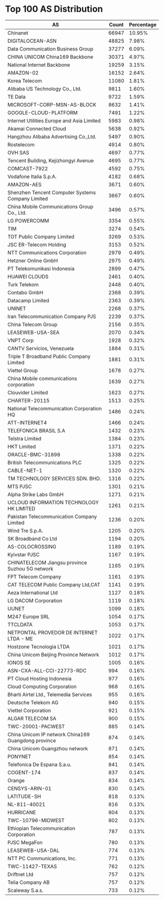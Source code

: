 # Top 100 AS Distribution
| AS | Count | Percentage |
|----|----|----|
| Chinanet | 66947 | 10.95% |
| DIGITALOCEAN-ASN | 48825 | 7.98% |
| Data Communication Business Group | 37277 | 6.09% |
| CHINA UNICOM China169 Backbone | 30371 | 4.97% |
| National Internet Backbone | 19259 | 3.15% |
| AMAZON-02 | 16152 | 2.64% |
| Korea Telecom | 11080 | 1.81% |
| Alibaba US Technology Co., Ltd. | 9811 | 1.60% |
| TE Data | 9722 | 1.59% |
| MICROSOFT-CORP-MSN-AS-BLOCK | 8632 | 1.41% |
| GOOGLE-CLOUD-PLATFORM | 7491 | 1.22% |
| Internet Utilities Europe and Asia Limited | 5983 | 0.98% |
| Akamai Connected Cloud | 5638 | 0.92% |
| Hangzhou Alibaba Advertising Co.,Ltd. | 5497 | 0.90% |
| Rostelecom | 4914 | 0.80% |
| OVH SAS | 4697 | 0.77% |
| Tencent Building, Kejizhongyi Avenue | 4695 | 0.77% |
| COMCAST-7922 | 4592 | 0.75% |
| Vodafone Italia S.p.A. | 4182 | 0.68% |
| AMAZON-AES | 3671 | 0.60% |
| Shenzhen Tencent Computer Systems Company Limited | 3667 | 0.60% |
| China Mobile Communications Group Co., Ltd. | 3496 | 0.57% |
| LG POWERCOMM | 3354 | 0.55% |
| TIM | 3274 | 0.54% |
| TOT Public Company Limited | 3269 | 0.53% |
| JSC ER-Telecom Holding | 3153 | 0.52% |
| NTT Communications Corporation | 2979 | 0.49% |
| Hetzner Online GmbH | 2975 | 0.49% |
| PT Telekomunikasi Indonesia | 2899 | 0.47% |
| HUAWEI CLOUDS | 2461 | 0.40% |
| Turk Telekom | 2448 | 0.40% |
| Contabo GmbH | 2368 | 0.39% |
| Datacamp Limited | 2363 | 0.39% |
| UNINET | 2268 | 0.37% |
| Iran Telecommunication Company PJS | 2239 | 0.37% |
| China Telecom Group | 2156 | 0.35% |
| LEASEWEB-USA-SEA | 2070 | 0.34% |
| VNPT Corp | 1928 | 0.32% |
| CANTV Servicios, Venezuela | 1884 | 0.31% |
| Triple T Broadband Public Company Limited | 1881 | 0.31% |
| Viettel Group | 1678 | 0.27% |
| China Mobile communications corporation | 1639 | 0.27% |
| Clouvider Limited | 1623 | 0.27% |
| CHARTER-20115 | 1513 | 0.25% |
| National Telecommunication Corporation HQ | 1486 | 0.24% |
| ATT-INTERNET4 | 1466 | 0.24% |
| TELEFONICA BRASIL S.A | 1432 | 0.23% |
| Telstra Limited | 1384 | 0.23% |
| HKT Limited | 1371 | 0.22% |
| ORACLE-BMC-31898 | 1338 | 0.22% |
| British Telecommunications PLC | 1325 | 0.22% |
| CABLE-NET-1 | 1320 | 0.22% |
| TM TECHNOLOGY SERVICES SDN. BHD. | 1316 | 0.22% |
| MTS PJSC | 1301 | 0.21% |
| Alpha Strike Labs GmbH | 1271 | 0.21% |
| UCLOUD INFORMATION TECHNOLOGY HK LIMITED | 1261 | 0.21% |
| Pakistan Telecommunication Company Limited | 1236 | 0.20% |
| Wind Tre S.p.A. | 1205 | 0.20% |
| SK Broadband Co Ltd | 1194 | 0.20% |
| AS-COLOCROSSING | 1189 | 0.19% |
| Kyivstar PJSC | 1167 | 0.19% |
| CHINATELECOM Jiangsu province Suzhou 5G network | 1165 | 0.19% |
| FPT Telecom Company | 1161 | 0.19% |
| CAT TELECOM Public Company Ltd,CAT | 1141 | 0.19% |
| Aeza International Ltd | 1127 | 0.18% |
| LG DACOM Corporation | 1119 | 0.18% |
| UUNET | 1099 | 0.18% |
| M247 Europe SRL | 1054 | 0.17% |
| TTCLDATA | 1053 | 0.17% |
| NETPONTAL PROVEDOR DE INTERNET LTDA - ME | 1022 | 0.17% |
| Hostzone Tecnologia LTDA | 1021 | 0.17% |
| China Unicom Beijing Province Network | 1012 | 0.17% |
| IONOS SE | 1005 | 0.16% |
| ASN-CXA-ALL-CCI-22773-RDC | 994 | 0.16% |
| PT Cloud Hosting Indonesia | 977 | 0.16% |
| Cloud Computing Corporation | 968 | 0.16% |
| Bharti Airtel Ltd., Telemedia Services | 955 | 0.16% |
| Deutsche Telekom AG | 940 | 0.15% |
| Viettel Corporation | 921 | 0.15% |
| ALGAR TELECOM SA | 900 | 0.15% |
| TWC-20001-PACWEST | 885 | 0.14% |
| China Unicom IP network China169 Guangdong province | 874 | 0.14% |
| China Unicom Guangzhou network | 871 | 0.14% |
| PONYNET | 854 | 0.14% |
| Telefonica De Espana S.a.u. | 841 | 0.14% |
| COGENT-174 | 837 | 0.14% |
| Orange | 834 | 0.14% |
| CENSYS-ARIN-01 | 830 | 0.14% |
| LATITUDE-SH | 818 | 0.13% |
| NL-811-40021 | 816 | 0.13% |
| HURRICANE | 804 | 0.13% |
| TWC-10796-MIDWEST | 802 | 0.13% |
| Ethiopian Telecommunication Corporation | 787 | 0.13% |
| PJSC MegaFon | 780 | 0.13% |
| LEASEWEB-USA-DAL | 774 | 0.13% |
| NTT PC Communications, Inc. | 771 | 0.13% |
| TWC-11427-TEXAS | 762 | 0.12% |
| Driftnet Ltd | 757 | 0.12% |
| Telia Company AB | 757 | 0.12% |
| Scaleway S.a.s. | 733 | 0.12% |
